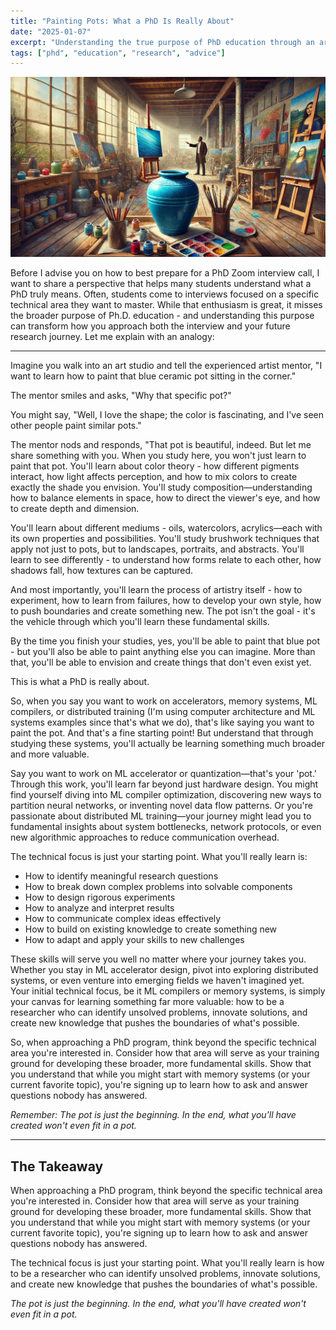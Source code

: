 ```yaml
---
title: "Painting Pots: What a PhD Is Really About"
date: "2025-01-07"
excerpt: "Understanding the true purpose of PhD education through an art studio analogy."
tags: ["phd", "education", "research", "advice"]
---
```


![Painting Pots](/images/blog/painting-pots.png)

Before I advise you on how to best prepare for a PhD Zoom interview call, I want to share a perspective that helps many students understand what a PhD truly means. Often, students come to interviews focused on a specific technical area they want to master. While that enthusiasm is great, it misses the broader purpose of Ph.D. education - and understanding this purpose can transform how you approach both the interview and your future research journey. Let me explain with an analogy:

---

Imagine you walk into an art studio and tell the experienced artist mentor, "I want to learn how to paint that blue ceramic pot sitting in the corner."

The mentor smiles and asks, "Why that specific pot?"

You might say, "Well, I love the shape; the color is fascinating, and I've seen other people paint similar pots."

The mentor nods and responds, "That pot is beautiful, indeed. But let me share something with you. When you study here, you won't just learn to paint that pot. You'll learn about color theory - how different pigments interact, how light affects perception, and how to mix colors to create exactly the shade you envision. You'll study composition—understanding how to balance elements in space, how to direct the viewer's eye, and how to create depth and dimension.

You'll learn about different mediums - oils, watercolors, acrylics—each with its own properties and possibilities. You'll study brushwork techniques that apply not just to pots, but to landscapes, portraits, and abstracts. You'll learn to see differently - to understand how forms relate to each other, how shadows fall, how textures can be captured.

And most importantly, you'll learn the process of artistry itself - how to experiment, how to learn from failures, how to develop your own style, how to push boundaries and create something new. The pot isn't the goal - it's the vehicle through which you'll learn these fundamental skills.

By the time you finish your studies, yes, you'll be able to paint that blue pot - but you'll also be able to paint anything else you can imagine. More than that, you'll be able to envision and create things that don't even exist yet.

This is what a PhD is really about.

So, when you say you want to work on accelerators, memory systems, ML compilers, or distributed training (I'm using computer architecture and ML systems examples since that's what we do), that's like saying you want to paint the pot. And that's a fine starting point! But understand that through studying these systems, you'll actually be learning something much broader and more valuable.

Say you want to work on ML accelerator or quantization—that's your 'pot.' Through this work, you'll learn far beyond just hardware design. You might find yourself diving into ML compiler optimization, discovering new ways to partition neural networks, or inventing novel data flow patterns. Or you're passionate about distributed ML training—your journey might lead you to fundamental insights about system bottlenecks, network protocols, or even new algorithmic approaches to reduce communication overhead.

The technical focus is just your starting point. What you'll really learn is:

* How to identify meaningful research questions  
* How to break down complex problems into solvable components  
* How to design rigorous experiments  
* How to analyze and interpret results  
* How to communicate complex ideas effectively  
* How to build on existing knowledge to create something new  
* How to adapt and apply your skills to new challenges

These skills will serve you well no matter where your journey takes you. Whether you stay in ML accelerator design, pivot into exploring distributed systems, or even venture into emerging fields we haven't imagined yet. Your initial technical focus, be it ML compilers or memory systems, is simply your canvas for learning something far more valuable: how to be a researcher who can identify unsolved problems, innovate solutions, and create new knowledge that pushes the boundaries of what's possible.

So, when approaching a PhD program, think beyond the specific technical area you're interested in. Consider how that area will serve as your training ground for developing these broader, more fundamental skills. Show that you understand that while you might start with memory systems (or your current favorite topic), you're signing up to learn how to ask and answer questions nobody has answered.

*Remember: The pot is just the beginning. In the end, what you'll have created won't even fit in a pot.*

---

## **The Takeaway**

When approaching a PhD program, think beyond the specific technical area you're interested in. Consider how that area will serve as your training ground for developing these broader, more fundamental skills. Show that you understand that while you might start with memory systems (or your current favorite topic), you're signing up to learn how to ask and answer questions nobody has answered.

The technical focus is just your starting point. What you'll really learn is how to be a researcher who can identify unsolved problems, innovate solutions, and create new knowledge that pushes the boundaries of what's possible.

*The pot is just the beginning. In the end, what you'll have created won't even fit in a pot.* 